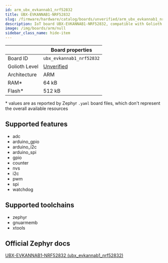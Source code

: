 ```yaml
---
id: arm_ubx_evkannab1_nrf52832
title: UBX-EVKANNAB1-NRF52832
slug: /firmware/hardware/catalog/boards/unverified/arm_ubx_evkannab1_nrf52832
description: IoT board UBX-EVKANNAB1-NRF52832, compatible with Golioth at unverified level.
image: /img/boards/arm/null
sidebar_class_name: hide-item
---
```


[//]: # (This is an auto-generated file, do not edit! Changes to it will be lost upon re-generation)



|                | Board properties     |
| -------------  | -------------------- |
| Board ID       | `ubx_evkannab1_nrf52832` |
| Golioth Level  | [Unverified](/firmware/hardware#unverified-boards) |
| Architecture   | ARM |
| RAM*           | 64 kB |
| Flash*         | 512 kB |

\* values are as reported by Zephyr `.yaml` board files, which don't represent the overall available resources



## Supported features

* adc
* arduino_gpio
* arduino_i2c
* arduino_spi
* gpio
* counter
* nvs
* i2c
* pwm
* spi
* watchdog

## Supported toolchains

* zephyr
* gnuarmemb
* xtools

## Official Zephyr docs

[UBX-EVKANNAB1-NRF52832 (ubx_evkannab1_nrf52832)](https://docs.zephyrproject.org/latest/boards/arm/ubx_evkannab1_nrf52832/doc/index.html)
